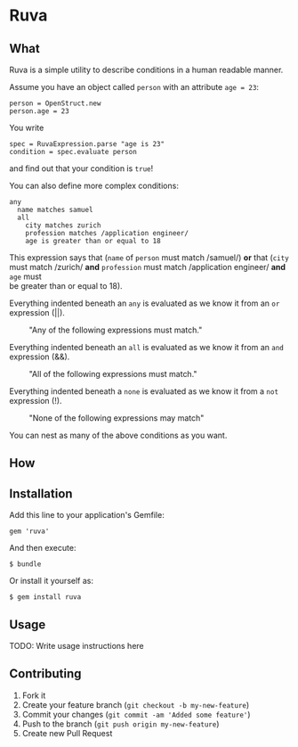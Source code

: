 # Ruva

## What

Ruva is a simple utility to describe conditions in a human readable manner.

Assume you have an object called `person` with an attribute `age = 23`:

    person = OpenStruct.new
    person.age = 23

You write 

    spec = RuvaExpression.parse "age is 23"
    condition = spec.evaluate person 

and find out that your condition is `true`!

You can also define more complex conditions:

    any
      name matches samuel
      all
        city matches zurich
        profession matches /application engineer/
        age is greater than or equal to 18      
        
This expression says that (`name` of `person` must match /samuel/) __or__ that (`city` 
must match /zurich/ __and__ `profession` must match /application engineer/ __and__ `age` must  
be greater than or equal to 18).

Everything indented beneath an `any` is evaluated as we know it from an `or` expression (||).

&nbsp;&nbsp;&nbsp;&nbsp;&nbsp;&nbsp;&nbsp;&nbsp; "Any of the following expressions must match."
  
Everything indented beneath an `all` is evaluated as we know it from an `and` expression (&&).

&nbsp;&nbsp;&nbsp;&nbsp;&nbsp;&nbsp;&nbsp;&nbsp; "All of the following expressions must match."
  
Everything indented beneath a `none` is evaluated as we know it from a `not` expression (!).

&nbsp;&nbsp;&nbsp;&nbsp;&nbsp;&nbsp;&nbsp;&nbsp; "None of the following expressions may match"

You can nest as many of the above conditions as you want.


## How



## Installation

Add this line to your application's Gemfile:

    gem 'ruva'

And then execute:

    $ bundle

Or install it yourself as:

    $ gem install ruva

## Usage

TODO: Write usage instructions here

## Contributing

1. Fork it
2. Create your feature branch (`git checkout -b my-new-feature`)
3. Commit your changes (`git commit -am 'Added some feature'`)
4. Push to the branch (`git push origin my-new-feature`)
5. Create new Pull Request
